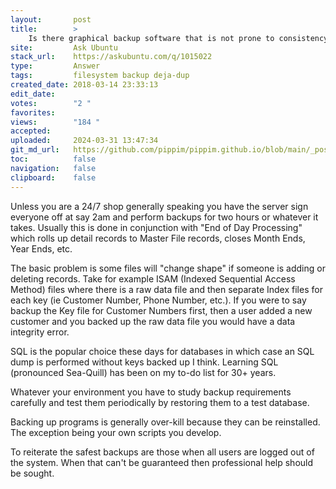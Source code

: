 ```yaml
---
layout:       post
title:        >
    Is there graphical backup software that is not prone to consistency problems?
site:         Ask Ubuntu
stack_url:    https://askubuntu.com/q/1015022
type:         Answer
tags:         filesystem backup deja-dup
created_date: 2018-03-14 23:33:13
edit_date:    
votes:        "2 "
favorites:    
views:        "184 "
accepted:     
uploaded:     2024-03-31 13:47:34
git_md_url:   https://github.com/pippim/pippim.github.io/blob/main/_posts/2018/2018-03-14-Is-there-graphical-backup-software-that-is-not-prone-to-consistency-problems_.md
toc:          false
navigation:   false
clipboard:    false
---
```


Unless you are a 24/7 shop generally speaking you have the server sign everyone off at say 2am and perform backups for two hours or whatever it takes. Usually this is done in conjunction with "End of Day Processing" which rolls up detail records to Master File records, closes Month Ends, Year Ends, etc.

The basic problem is some files will "change shape" if someone is adding or deleting records. Take for example ISAM (Indexed Sequential Access Method) files where there is a raw data file and then separate Index files for each key (ie Customer Number, Phone Number, etc.). If you were to say backup the Key file for Customer Numbers first, then a user added a new customer and you backed up the raw data file you would have a data integrity error.

SQL is the popular choice these days for databases in which case an SQL dump is performed without keys backed up I think. Learning SQL (pronounced Sea-Quill) has been on my to-do list for 30+ years.

Whatever your environment you have to study backup requirements carefully and test them periodically by restoring them to a test database.

Backing up programs is generally over-kill because they can be reinstalled. The exception being your own scripts you develop.

To reiterate the safest backups are those when all users are logged out of the system. When that can't be guaranteed then professional help should be sought.

